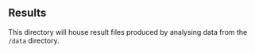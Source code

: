 ## Results
This directory will house result files produced by analysing data from the `/data` directory.
